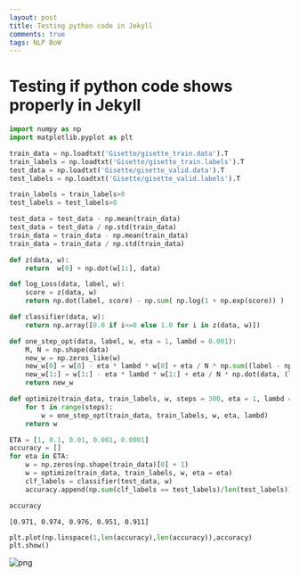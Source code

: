 ```yaml
---
layout: post
title: Testing python code in Jekyll
comments: true
tags: NLP BoW
---
```

# Testing if python code shows properly in Jekyll

```python
import numpy as np
import matplotlib.pyplot as plt
```


```python
train_data = np.loadtxt('Gisette/gisette_train.data').T
train_labels = np.loadtxt('Gisette/gisette_train.labels').T
test_data = np.loadtxt('Gisette/gisette_valid.data').T
test_labels = np.loadtxt('Gisette/gisette_valid.labels').T
```


```python
train_labels = train_labels>0
test_labels = test_labels>0

test_data = test_data - np.mean(train_data)
test_data = test_data / np.std(train_data)
train_data = train_data - np.mean(train_data)
train_data = train_data / np.std(train_data)
```


```python
def z(data, w):
    return  w[0] + np.dot(w[1:], data)
```


```python
def log_Loss(data, label, w):
    score = z(data, w)
    return np.dot(label, score) - np.sum( np.log(1 + np.exp(score)) )
```


```python
def classifier(data, w):
    return np.array([0.0 if i<=0 else 1.0 for i in z(data, w)])
```


```python
def one_step_opt(data, label, w, eta = 1, lambd = 0.001):
    M, N = np.shape(data)
    new_w = np.zeros_like(w)
    new_w[0] = w[0] - eta * lambd * w[0] + eta / N * np.sum((label - np.exp(z(data, w))/(1 + np.exp(z(data, w)))) )
    new_w[1:] = w[1:] - eta * lambd * w[1:] + eta / N * np.dot(data, (label - np.exp(z(data, w))/(1 + np.exp(z(data, w)))) )
    return new_w
```


```python
def optimize(train_data, train_labels, w, steps = 300, eta = 1, lambd = 0.001):
    for t in range(steps):
        w = one_step_opt(train_data, train_labels, w, eta, lambd)
    return w
```


```python
ETA = [1, 0.1, 0.01, 0.001, 0.0001]
accuracy = []
for eta in ETA:
    w = np.zeros(np.shape(train_data)[0] + 1)
    w = optimize(train_data, train_labels, w, eta = eta)
    clf_labels = classifier(test_data, w)
    accuracy.append(np.sum(clf_labels == test_labels)/len(test_labels))
```


```python
accuracy
```




    [0.971, 0.974, 0.976, 0.951, 0.911]




```python
plt.plot(np.linspace(1,len(accuracy),len(accuracy)),accuracy)
plt.show()
```
![png](images/output_10_1.png)
